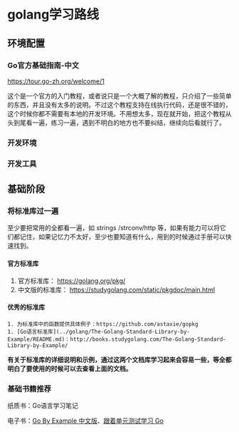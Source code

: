 # golang学习路线



## 环境配置

### Go官方基础指南-中文

https://tour.go-zh.org/welcome/1

这个是一个官方的入门教程，或者说只是一个大概了解的教程，只介绍了一些简单的东西，并且没有太多的说明。不过这个教程支持在线执行代码，还是很不错的，这个时候你都不需要有本地的开发环境。不用想太多，现在就开始，把这个教程从头到尾看一遍，练习一遍，遇到不明白的地方也不要纠结，继续向后看就行了。

### 开发环境

### 开发工具



## 基础阶段

### 将标准库过一遍

至少要把常用的全都看一遍，如 strings /strconv/http 等，如果有能力可以将它们都记住，如果记忆力不太好，至少也要知道有什么，用到的时候通过手册可以快速找到。

#### 官方标准库

1. 官方标准库： https://golang.org/pkg/
2. 中文版的标准库： https://studygolang.com/static/pkgdoc/main.html

#### 优秀的标准库

	1. 为标准库中的函数提供具体例子：https://github.com/astaxie/gopkg
	1. [Go语言标准库](../golang/The-Golang-Standard-Library-by-Example/README.md)：http://books.studygolang.com/The-Golang-Standard-Library-by-Example/

​	**有关于标准库的详细说明和示例，通过这两个文档库学习起来会容易一些，等全都明白了要使用的时候可以去查看上面的文档。**





### 基础书籍推荐

纸质书：Go语言学习笔记

电子书：[Go By Example 中文版](https://gobyexample-cn.github.io/)、[跟着单元测试学习 Go](https://studygolang.gitbook.io/learn-go-with-tests/)
